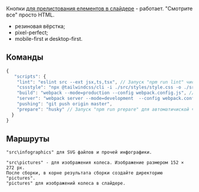 
Кнопки [для прелистования елементов в слайдере](https://gitname.github.io/slider/index.html) - работает.
"Смотрите все" просто HTML.
- резиновая вёрстка;
- pixel-perfect;
- mobile-first и desktop-first.


## Команды
```js
{
   "scripts": {
    "lint": "eslint src --ext jsx,ts,tsx", // Запуск "npm run lint" чистим ком
    "cssstyle": "npx @tailwindcss/cli -i ./src/styles/style.css -o ./src/output.css --watch"// После запуска сервера запускаем cssstyle. Работает с файлом "src\styles" Установлен, чтоб получить нулевой стиль.
    "build": "webpack --mode=production --config webpack.config.js", // сборка
    "server": "webpack server --mode=development  --config webpack.config.js", // Запускаем сервер
    "pushing": "git push origin master",
    "prepare": "husky" // Запуск "npm run prepare" для автоматичиской чистки кода
  }
}
```

## Маршруты
```code
"src\infographics" для SVG файлов и прочей инфографики.

"src\pictures" - для изображения колеса. Изображение размером 152 × 272 px.
После сборки, в корне результата сборки создайте директорию "pictures".
"pictures" для изображений колеса в слайдере.
```
